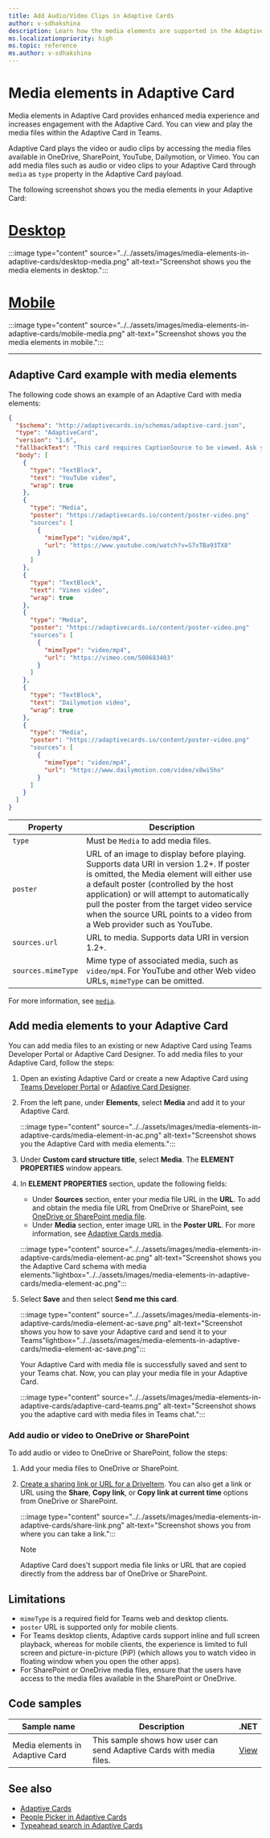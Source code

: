 ```yaml
---
title: Add Audio/Video Clips in Adaptive Cards
author: v-sdhakshina
description: Learn how the media elements are supported in the Adaptive Card and support consumption directly within Teams Adaptive Card.
ms.localizationpriority: high
ms.topic: reference
ms.author: v-sdhakshina
---
```


# Media elements in Adaptive Card

Media elements in Adaptive Card provides enhanced media experience and increases engagement with the Adaptive Card. You can view and play the media files within the Adaptive Card in Teams.

Adaptive Card plays the video or audio clips by accessing the media files available in OneDrive, SharePoint, YouTube, Dailymotion, or Vimeo. You can add media files such as audio or video clips to your Adaptive Card through `media` as `type` property in the Adaptive Card payload.

The following screenshot shows you the media elements in your Adaptive Card:

# [Desktop](#tab/desktop)

:::image type="content" source="../../assets/images/media-elements-in-adaptive-cards/desktop-media.png" alt-text="Screenshot shows you the media elements in desktop.":::

# [Mobile](#tab/mobile)

:::image type="content" source="../../assets/images/media-elements-in-adaptive-cards/mobile-media.png" alt-text="Screenshot shows you the media elements in mobile.":::

---

## Adaptive Card example with media elements

The following code shows an example of an Adaptive Card with media elements:

```json
{
  "$schema": "http://adaptivecards.io/schemas/adaptive-card.json", 
  "type": "AdaptiveCard", 
  "version": "1.6", 
  "fallbackText": "This card requires CaptionSource to be viewed. Ask your platform to update to Adaptive Cards v1.6 for this and more!", 
  "body": [
    {
      "type": "TextBlock",
      "text": "YouTube video",
      "wrap": true
    },
    { 
      "type": "Media",
      "poster": "https://adaptivecards.io/content/poster-video.png"
      "sources": [
        {
          "mimeType": "video/mp4",
          "url": "https://www.youtube.com/watch?v=S7xTBa93TX8"
        }
      ]
    },
    {
      "type": "TextBlock",
      "text": "Vimeo video",
      "wrap": true
    },
    {
      "type": "Media",
      "poster": "https://adaptivecards.io/content/poster-video.png"
      "sources": [
        {
          "mimeType": "video/mp4",
          "url": "https://vimeo.com/508683403"
        }
      ]
    },
    {
      "type": "TextBlock",
      "text": "Dailymotion video",
      "wrap": true
    },
    {
      "type": "Media",
      "poster": "https://adaptivecards.io/content/poster-video.png" 
      "sources": [
        {
          "mimeType": "video/mp4",
          "url": "https://www.dailymotion.com/video/x8wi5ho"
        }
      ]
    }
  ]
}

```

| Property | Description |
| --- | --- |
| `type` | Must be `Media` to add media files.|
| `poster` | URL of an image to display before playing. Supports data URI in version 1.2+. If poster is omitted, the Media element will either use a default poster (controlled by the host application) or will attempt to automatically pull the poster from the target video service when the source URL points to a video from a Web provider such as YouTube.|
| `sources.url`| URL to media. Supports data URI in version 1.2+. |
| `sources.mimeType`| Mime type of associated media, such as `video/mp4`. For YouTube and other Web video URLs, `mimeType` can be omitted.|

For more information, see [`media`](https://www.adaptivecards.io/explorer/Media.html).

## Add media elements to your Adaptive Card

You can add media files to an existing or new Adaptive Card using Teams Developer Portal or Adaptive Card Designer. To add media files to your Adaptive Card, follow the steps:

1. Open an existing Adaptive Card or create a new Adaptive Card using [Teams Developer Portal](https://dev.teams.microsoft.com/cards) or [Adaptive Card Designer](https://adaptivecards.io/designer).

1. From the left pane, under **Elements**, select **Media** and add it to your Adaptive Card.

   :::image type="content" source="../../assets/images/media-elements-in-adaptive-cards/media-element-in-ac.png" alt-text="Screenshot shows you the Adaptive Card with media elements.":::

1. Under **Custom card structure title**, select **Media**. The **ELEMENT PROPERTIES** window appears.

1. In **ELEMENT PROPERTIES** section, update the following fields:

   * Under **Sources** section, enter your media file URL in the **URL**. To add and obtain the media file URL from OneDrive or SharePoint, see [OneDrive or SharePoint media file](#add-audio-or-video-to-onedrive-or-sharepoint).
   * Under **Media** section, enter image URL in the **Poster URL**. For more information, see [Adaptive Cards media](https://adaptivecards.io/explorer/Media.html).

   :::image type="content" source="../../assets/images/media-elements-in-adaptive-cards/media-element-ac.png" alt-text="Screenshot shows you the Adaptive Card schema with media elements."lightbox="../../assets/images/media-elements-in-adaptive-cards/media-element-ac.png":::

1. Select **Save** and then select **Send me this card**.

   :::image type="content" source="../../assets/images/media-elements-in-adaptive-cards/media-element-ac-save.png" alt-text="Screenshot shows you how to save your Adaptive card and send it to your Teams"lightbox="../../assets/images/media-elements-in-adaptive-cards/media-element-ac-save.png":::

   Your Adaptive Card with media file is successfully saved and sent to your Teams chat. Now, you can play your media file in your Adaptive Card.

   :::image type="content" source="../../assets/images/media-elements-in-adaptive-cards/adaptive-card-teams.png" alt-text="Screenshot shows you the adaptive card with media files in Teams chat.":::

### Add audio or video to OneDrive or SharePoint

To add audio or video to OneDrive or SharePoint, follow the steps:

1. Add your media files to OneDrive or SharePoint.

1. [Create a sharing link or URL for a DriveItem](/graph/api/driveitem-createlink). You can also get a link or URL using the **Share**, **Copy link**, or **Copy link at current time** options from OneDrive or SharePoint.

   :::image type="content" source="../../assets/images/media-elements-in-adaptive-cards/share-link.png" alt-text="Screenshot shows you from where you can take a link.":::

    >[!NOTE]
    > Adaptive Card does't support media file links or URL that are copied directly from the address bar of OneDrive or SharePoint.

## Limitations

* `mimeType` is a required field for Teams web and desktop clients.
* `poster` URL is supported only for mobile clients.
* For Teams desktop clients, Adaptive cards support inline and full screen playback, whereas for mobile clients, the experience is limited to full screen and picture-in-picture (PiP) (which allows you to watch video in floating window when you open the other apps).
* For SharePoint or OneDrive media files, ensure that the users have access to the media files available in the SharePoint or OneDrive.

## Code samples

|Sample name| Description|.NET|
|-------|------------------|-----|
| Media elements in Adaptive Card | This sample shows how user can send Adaptive Cards with media files. |[View](https://github.com/OfficeDev/Microsoft-Teams-Samples/tree/main/samples/bot-all-cards/csharp)|

## See also

* [Adaptive Cards](cards-reference.md#adaptive-card)
* [People Picker in Adaptive Cards](people-picker.md)
* [Typeahead search in Adaptive Cards](dynamic-search.md)

